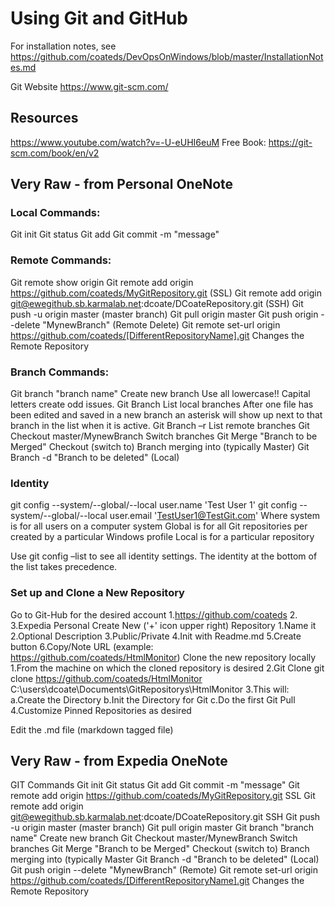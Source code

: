 # Using Git and GitHub
For installation notes, see 
https://github.com/coateds/DevOpsOnWindows/blob/master/InstallationNotes.md

Git Website
https://www.git-scm.com/

## Resources
https://www.youtube.com/watch?v=-U-eUHI6euM
Free Book:  https://git-scm.com/book/en/v2


## Very Raw - from Personal OneNote


### Local Commands: 
Git init 
Git status 
Git add 
Git commit -m "message" 

### Remote Commands: 
Git remote show origin 
Git remote add origin https://github.com/coateds/MyGitRepository.git 
  (SSL) 
Git remote add origin git@ewegithub.sb.karmalab.net:dcoate/DCoateRepository.git 
  (SSH) 
Git push -u origin master 
  (master branch) 
Git pull origin master 
Git push origin - -delete "MynewBranch" 
  (Remote Delete) 
Git remote set-url origin https://github.com/coateds/[DifferentRepositoryName].git 
  Changes the Remote Repository 

### Branch Commands: 
Git branch "branch name" 
  Create new branch 
  Use all lowercase!! Capital letters create odd issues. 
Git Branch 
  List local branches 
  After one file has been edited and saved in a new branch an asterisk will show up next to that branch in the list when it is active. 
Git Branch –r 
  List remote branches 
Git Checkout master/MynewBranch 
  Switch branches 
Git Merge "Branch to be Merged" 
  Checkout (switch to) Branch merging into (typically Master) 
Git Branch -d "Branch to be deleted" 
  (Local) 

### Identity 
git config --system/--global/--local user.name 'Test User 1' 
git config --system/--global/--local user.email 'TestUser1@TestGit.com' 
  Where system is for all users on a computer system 
    Global is for all Git repositories per created by a particular Windows profile 
    Local is for a particular repository 

Use git config –list to see all identity settings. The identity at the bottom of the list takes precedence.  

### Set up and Clone a New Repository 
Go to Git-Hub for the desired account 
1.https://github.com/coateds 
2.<ewe> 
3.Expedia Personal 
Create New ('+' icon upper right) Repository 
1.Name it 
2.Optional Description 
3.Public/Private 
4.Init with Readme.md 
5.Create button 
6.Copy/Note URL (example:  https://github.com/coateds/HtmlMonitor) 
Clone the new repository locally 
1.From the machine on which the cloned repository is desired 
2.Git Clone <URL> <PathToNewLocalRepository> 
  git clone https://github.com/coateds/HtmlMonitor 
  C:\users\dcoate\Documents\GitRepositorys\HtmlMonitor 
3.This will: 
  a.Create the Directory 
  b.Init the Directory for Git 
  c.Do the first Git Pull 
4.Customize Pinned Repositories as desired 

Edit the .md file (markdown tagged file) 




## Very Raw - from Expedia OneNote

GIT Commands
	Git init
	Git status
	Git add
	Git commit -m "message"
	Git remote add origin https://github.com/coateds/MyGitRepository.git
		SSL
	Git remote add origin git@ewegithub.sb.karmalab.net:dcoate/DCoateRepository.git
		SSH
	Git push -u origin master
		(master branch)
	Git pull origin master
	Git branch "branch name"
		Create new branch
	Git Checkout master/MynewBranch
		Switch branches
	Git Merge "Branch to be Merged"
		Checkout (switch to) Branch merging into (typically Master
	Git Branch -d "Branch to be deleted"
		(Local)
	Git push origin --delete "MynewBranch"
		(Remote)
	Git remote set-url origin https://github.com/coateds/[DifferentRepositoryName].git
		Changes the Remote Repository
		

